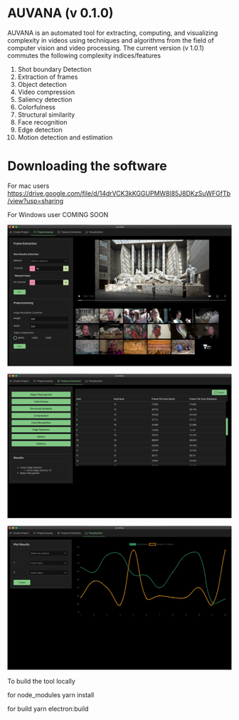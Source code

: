 

# AUVANA (v 0.1.0)

AUVANA is an automated tool for extracting, computing, and visualizing complexity in videos using techniques and algorithms from the field of computer vision and video processing. The current version (v 1.0.1) commutes the following complexity indices/features

1.	Shot boundary Detection 
2.	Extraction of frames
3.	Object detection 
4.	Video compression
5.	Saliency detection 
6.	Colorfulness
7.	Structural similarity 
8.	Face recognition 
9.	Edge detection 
10.	Motion detection and estimation


# Downloading the software 

For mac users
https://drive.google.com/file/d/14drVCK3kKGGUPMW8l85J8DKzSuWFGfTb/view?usp=sharing

For Windows user 
COMING SOON


 
![Screenshot](AUVANA_v1.2.png)

![Screenshot](AUVANA_v1.3.png)

![Screenshot](AUVANA_v1.4.png)


To build the tool locally 

for node_modules
yarn install

for build
yarn electron:build
